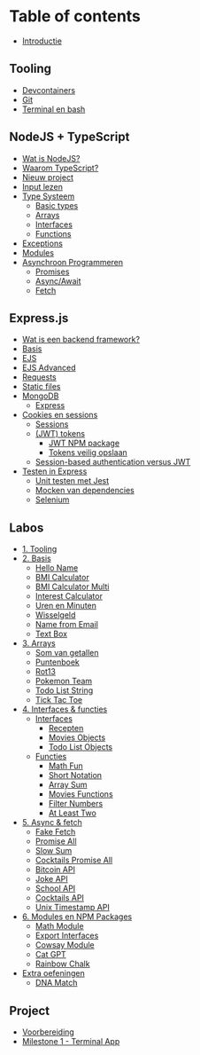 <!-- array-sum              export-interfaces    movies-objects   slow-sum
at-least-two           fake-fetch           name-from-email  som-van-getallen
bitcoin-api            filter-numbers       pokemon-team     text-box
bmi-calculator         hello-name           promise-all      tic-tac-toe
bmi-calculator-multi   interest-calculator  puntenboek       todo-list-objects
cat-gpt                joke-api             recepten         todo-list-string
cocktails-api          math-fun             rot13            unix-timestamp-api
cocktails-promise-all  math-module          school-api       uren-en-minuten
cowsay-module          movies-functions     short-notation   wisselgeld -->

# Table of contents

* [Introductie](README.md)

## Tooling

* [Devcontainers](tooling/devcontainers.md)
* [Git](tooling/git.md)
* [Terminal en bash](tooling/bash.md)

## NodeJS + TypeScript

* [Wat is NodeJS?](nodejs-+-typescript/wat-is-nodejs.md)
* [Waarom TypeScript?](nodejs-+-typescript/waarom-typescript.md)
* [Nieuw project](nodejs-+-typescript/projectmaken.md)
* [Input lezen](nodejs-+-typescript/input-lezen.md)
* [Type Systeem](nodejs-+-typescript/type-systeem/README.md)
  * [Basic types](nodejs-+-typescript/type-systeem/basic-types.md)
  * [Arrays](nodejs-+-typescript/type-systeem/arrays.md)
  * [Interfaces](nodejs-+-typescript/type-systeem/interfaces.md)
  * [Functions](nodejs-+-typescript/type-systeem/functions.md)
* [Exceptions](nodejs-+-typescript/exceptions.md)
* [Modules](nodejs-+-typescript/modules.md)
* [Asynchroon Programmeren](nodejs-+-typescript/asynchroon-programmeren/README.md)
  * [Promises](nodejs-+-typescript/asynchroon-programmeren/promises.md)
  * [Async/Await](nodejs-+-typescript/asynchroon-programmeren/async-await.md)
  * [Fetch](nodejs-+-typescript/asynchroon-programmeren/fetch.md)

## Express.js

* [Wat is een backend framework?](express.js/wat-is-een-backend-framework.md)
* [Basis](express.js/basis.md)
* [EJS](express.js/ejs.md)
* [EJS Advanced](express.js/ejs-advanced.md)
* [Requests](express.js/requests/README.md)
* [Static files](express.js/static-files.md)
* [MongoDB](express.js/mongodb/README.md)
  * [Express](express.js/mongodb/express.md)
* [Cookies en sessions](express.js/cookies-en-sessions/README.md)
  * [Sessions](express.js/cookies-en-sessions/sessions.md)
  * [(JWT) tokens](express.js/cookies-en-sessions/jwt-tokens/README.md)
    * [JWT NPM package](express.js/cookies-en-sessions/jwt-tokens/jwt-npm-package.md)
    * [Tokens veilig opslaan](express.js/cookies-en-sessions/jwt-tokens/tokens-veilig-opslaan.md)
  * [Session-based authentication versus JWT](https://stytch.com/blog/jwts-vs-sessions-which-is-right-for-you/)
* [Testen in Express](express.js/testen-in-express/README.md)
  * [Unit testen met Jest](express.js/testen-in-express/unit-testen-met-jest.md)
  * [Mocken van dependencies](express.js/testen-in-express/mocken-van-dependencies.md)
  * [Selenium](https://www.npmjs.com/package/selenium-webdriver)

## Labos

* [1. Tooling](labos/labo1/README.md)
* [2. Basis](labos/labo2/README.md)
  * [Hello Name](exercises/node-typescript/hello-name/README.md)
  * [BMI Calculator](exercises/node-typescript/bmi-calculator/README.md)
  * [BMI Calculator Multi](exercises/node-typescript/bmi-calculator-multi/README.md)
  * [Interest Calculator](exercises/node-typescript/interest-calculator/README.md)
  * [Uren en Minuten](exercises/node-typescript/uren-en-minuten/README.md)
  * [Wisselgeld](exercises/node-typescript/wisselgeld/README.md)
  * [Name from Email](exercises/node-typescript/name-from-email/README.md)
  * [Text Box](exercises/node-typescript/text-box/README.md)
* [3. Arrays](labos/labo3/README.md)
  * [Som van getallen](exercises/node-typescript/som-van-getallen/README.md)
  * [Puntenboek](exercises/node-typescript/puntenboek/README.md)
  * [Rot13](exercises/node-typescript/rot13/README.md)
  * [Pokemon Team](exercises/node-typescript/pokemon-team/README.md)
  * [Todo List String](exercises/node-typescript/todo-list-string/README.md)
  * [Tick Tac Toe](exercises/node-typescript/tic-tac-toe/README.md)
* [4. Interfaces & functies](labos/labo4/README.md)
  * [Interfaces](labos/labo4/interfaces/README.md)
    * [Recepten](exercises/node-typescript/recepten/README.md)
    * [Movies Objects](exercises/node-typescript/movies-objects/README.md)
    * [Todo List Objects](exercises/node-typescript/todo-list-objects/README.md)
  * [Functies](labos/labo4/functions/README.md)
    * [Math Fun](exercises/node-typescript/math-fun/README.md)
    * [Short Notation](exercises/node-typescript/short-notation/README.md)
    * [Array Sum](exercises/node-typescript/array-sum/README.md)
    * [Movies Functions](exercises/node-typescript/movies-functions/README.md)
    * [Filter Numbers](exercises/node-typescript/filter-numbers/README.md)
    * [At Least Two](exercises/node-typescript/at-least-two/README.md)
* [5. Async & fetch](labos/labo5/README.md)
  * [Fake Fetch](exercises/node-typescript/fake-fetch/README.md)
  * [Promise All](exercises/node-typescript/promise-all/README.md)
  * [Slow Sum](exercises/node-typescript/slow-sum/README.md)
  * [Cocktails Promise All](exercises/node-typescript/cocktails-promise-all/README.md)
  * [Bitcoin API](exercises/node-typescript/bitcoin-api/README.md)
  * [Joke API](exercises/node-typescript/joke-api/README.md)
  * [School API](exercises/node-typescript/school-api/README.md)
  * [Cocktails API](exercises/node-typescript/cocktails-api/README.md)
  * [Unix Timestamp API](exercises/node-typescript/unix-timestamp-api/README.md)
* [6. Modules en NPM Packages](labos/labo6/README.md)
  * [Math Module](exercises/node-typescript/math-module/README.md)
  * [Export Interfaces](exercises/node-typescript/export-interfaces/README.md)
  * [Cowsay Module](exercises/node-typescript/cowsay-module/README.md)
  * [Cat GPT](exercises/node-typescript/cat-gpt/README.md)
  * [Rainbow Chalk](exercises/node-typescript/rainbow-chalk/README.md)
* [Extra oefeningen](labos/extra/README.md)
  * [DNA Match](exercises/node-typescript/dna-match/README.md)

## Project

* [Voorbereiding](project/dev-container.md)
* [Milestone 1 - Terminal App](project/node-client.md)

